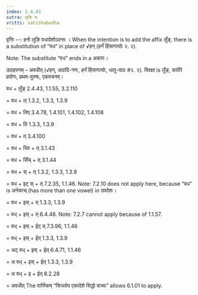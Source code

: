 ```yaml
---
index: 2.4.43
sutra: लुङि च
vritti: satishabodha
---
```



वृत्तिः --: हनो लुङि वधादेशोऽदन्तः । When the intention is to add the affix लुँङ्, there is a substitution of “वध” in place of √हन् (हनँ हिंसागत्योः २. २).

Note: The substitute “वध” ends in a अकारः।


उदाहरणम् – अवधीत् (√हन्, अदादि-गणः, हनँ हिंसागत्योः, धातु-पाठः #२. २). विवक्षा is लुँङ्, कर्तरि प्रयोगः, प्रथम-पुरुषः, एकवचनम्।


वध + लुँङ् 2.4.43, 1.1.55, 3.2.110

= वध + ल् 1.3.2, 1.3.3, 1.3.9

= वध + तिप् 3.4.78, 1.4.101, 1.4.102, 1.4.108

= वध + ति 1.3.3, 1.3.9

= वध + त् 3.4.100

= वध + च्लि + त् 3.1.43

= वध + सिँच् + त् 3.1.44

= वध + स् + त् 1.3.2, 1.3.3, 1.3.9

= वध + इट् स् + त् 7.2.35, 1.1.46. Note: 7.2.10 does not apply here, because “वध” is अनेकाच् (has more than one vowel) in उपदेशः।

= वध + इस् + त् 1.3.3, 1.3.9

= वध् + इस् + त् 6.4.48. Note: 7.2.7 cannot apply because of 1.1.57.

= वध् + इस् + ईट् त् 7.3.96, 1.1.46

= वध् + इस् + ईत् 1.3.3, 1.3.9

= अट् वध् + इस् + ईत् 6.4.71, 1.1.46

= अ वध् + इस् + ईत् 1.3.3, 1.3.9

= अ वध् + इ + ईत् 8.2.28

= अवधीत् The वार्त्तिकम् “सिज्लोप एकादेशे सिद्धो वाच्यः” allows 6.1.01 to apply.

